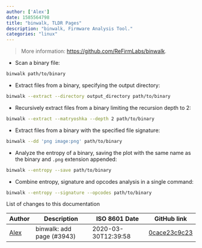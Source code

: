 ```yaml
---
author: ['Alex']
date: 1585564798
title: "binwalk, TLDR Pages"
description: "binwalk, Firmware Analysis Tool."
categories: "linux"
---
```

> More information: <https://github.com/ReFirmLabs/binwalk>.

- Scan a binary file:

```bash
binwalk path/to/binary
```

- Extract files from a binary, specifying the output directory:

```bash
binwalk --extract --directory output_directory path/to/binary
```

- Recursively extract files from a binary limiting the recursion depth to 2:

```bash
binwalk --extract --matryoshka --depth 2 path/to/binary
```

- Extract files from a binary with the specified file signature:

```bash
binwalk --dd 'png image:png' path/to/binary
```

- Analyze the entropy of a binary, saving the plot with the same name as the binary and `.png` extension appended:

```bash
binwalk --entropy --save path/to/binary
```

- Combine entropy, signature and opcodes analysis in a single command:

```bash
binwalk --entropy --signature --opcodes path/to/binary
```
List of changes to this documentation


Author | Description | ISO 8601 Date | GitHub link
------|-----|-----|-----
[Alex](mailto:alexandre.dhondt@gmail.com) | binwalk: add page (#3943) | 2020-03-30T12:39:58 | [0cace23c9c23](https://github.com/tldr-pages/tldr/commit/0cace23c9c23eeae4cb4fdb3697d0aee45a0e386)

